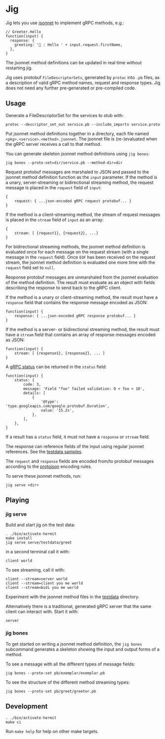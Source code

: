 # Jig

Jig lets you use [jsonnet] to implement gRPC methods, e.g.:

    // Greeter.Hello
    function(input) {
      response: {
        greeting: '💃 : Hello ' + input.request.firstName,
      },
    }

The jsonnet method definitions can be updated in real time without restarting
jig.

Jig uses protobuf `FileDescriptorSets`, generated by `protoc` into `.pb` files,
as a description of valid gRPC method names, request and response types. Jig
does not need any further pre-generated or pre-compiled code.

[jsonnet]: https://jsonnet.org


## Usage

Generate a FileDescriptorSet for the services to stub with:

    protoc --descriptor_set_out service.pb --include_imports service.proto

Put jsonnet method definitions together in a directory, each file named
`<pkg>.<service>.<method>.jsonnet`. The jsonnet file is (re-)evaluated when the
gRPC server receives a call to that method.

You can generate skeleton jsonnet method definitions using `jig bones`:

    jig bones --proto-set=dir/service.pb --method-dir=dir

Request protobuf messages are marshaled to JSON and passed to the jsonnet method
definition function as the `input` parameter. If the method is a unary,
server-streaming or bidirectional streaming method, the request message is
placed in the `request` field of `input`:

    {
        request: { ...json-encoded gRPC request protobuf... }
    }

If the method is a client-streaming method, the stream of request messages is
placed in the `stream` field of `input` as an array:

    {
        stream: [ {request1}, {request2}, ...]
    }

For bidirectional streaming methods, the jsonnet method definition is evaluated
once for each message on the request stream (with a single message in the
`request` field). Once `EOF` has been received on the request stream, the
jsonnet method definition is evaluated one more time with the `request` field
set to `null`.

Response protobuf messages are unmarshaled from the jsonnet evaluation of the
method definition. The result must evaluate as an object with fields describing
the response to send back to the gRPC client.

If the method is a unary or client-streaming method, the result must have a
`response` field that contains the response message encoded as JSON:

    function(input) {
        response: { ...json-encoded gRPC response protobuf... }
    }

If the method is a server- or bidirectional streaming method, the result must
have a `stream` field that contains an array of response messages encoded as
JSON:

    function(input) {
        stream: [ {response1}, {response2}, ... ]
    }

A [gRPC status] can be returned in the `status` field:

    function(input) {
        status: {
            code: 3,
            message: 'Field "foo" failed validation: 0 < foo < 10',
            details: [
                {
                    '@type': 'type.googleapis.com/google.protobuf.Duration',
                    value: '15.2s',
                },
            ],
        },
    }

If a result has a `status` field, it must not have a `response` or `stream`
field.

The response can reference fields of the input using regular jsonnet references.
See the [testdata samples](./serve/testdata/greet).

The `request` and `response` fields are encoded from/to protobuf messages
according to the [protojson] encoding rules.

To serve these jsonnet methods, run:

    jig serve <dir>

[gRPC status]: https://www.grpc.io/docs/guides/error/
[protojson]: https://developers.google.com/protocol-buffers/docs/proto3#json


## Playing

### jig serve

Build and start jig on the test data:

    . ./bin/activate-hermit
    make install
    jig serve serve/testdata/greet

in a second terminal call it with:

    client world

To see streaming, call it with:

    client --stream=server world
    client --stream=client you me world
    client --stream=bidi you me world

Experiment with the jsonnet method files in the [testdata](./testdata)
directory.

Alternatively there is a traditional, generated gRPC server that the same client
can interact with. Start it with:

    server

### jig bones

To get started on writing a jsonnet method definition, the `jig bones`
subcommand generates a skeleton showing the input and output forms of a method.

To see a message with all the different types of message fields:

    jig bones --proto-set pb/exemplar/exemplar.pb

To see the structure of the different method streaming types:

    jig bones --proto-set pb/greet/greeter.pb


## Development

    . ./bin/activate-hermit
    make ci

Run `make help` for help on other make targets.
